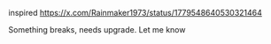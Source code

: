 inspired https://x.com/Rainmaker1973/status/1779548640530321464

Something breaks, needs upgrade. Let me know
